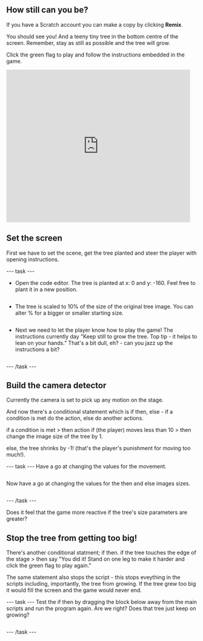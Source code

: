 ## How still can you be?

If you have a Scratch account you can make a copy by clicking **Remix**.

You should see you! And a teeny tiny tree in the bottom centre of the screen. Remember, stay as still as possible and the tree will grow.

Click the green flag to play and follow the instructions embedded in the game.

<div>
<iframe src="https://scratch.mit.edu/projects/396479175/embed" allowtransparency="true" width="485" height="402" frameborder="0" scrolling="no" allowfullscreen></iframe>
</div>

## Set the screen

First we have to set the scene, get the tree planted and steer the player with opening instructions.

--- task ---

+ Open the code editor. The tree is planted at x: 0 and y: -160. Feel free to plant it in a new position. 
```blocks3
```
+ The tree is scaled to 10% of the size of the original tree image. You can alter % for a bigger or smaller starting size.

```blocks3
```
+ Next we need to let the player know how to play the game! The instructions currently day "Keep still to grow the tree. Top tip - it helps to lean on your hands." That's a bit dull, eh? - can you jazz up the instructions a bit?

```blocks3
```
--- /task ---

## Build the camera detector

Currently the camera is set to pick up any motion on the stage.

And now there's a conditional statement which is if then, else - if a condition is met do the action, else do another actions.

if a condition is met > then action
if (the player) moves less than 10 > then change the image size of the tree by 1.

else, the tree shrinks by -1! (that's the player's punishment for moving too much!).

--- task ---
Have a go at changing the values for the movement.
```blocks3
```
Now have a go at changing the values for the then and else images sizes.
```blocks3
```
--- /task ---

Does it feel that the game more reactive if the tree's size parameters are greater?

## Stop the tree from getting too big!
There's another conditional statment; if then. 
if the tree touches the edge of the stage > then say "You did it! Stand on one leg to make it harder and click the green flag to play again." 

The same statement also stops the script - this stops eveything in the scripts including, importantly, the tree from growing. If the tree grew too big it would fill the screen and the game would never end.

--- task ---
Test the if then by dragging the block below away from the main scripts and run the program again. Are we right? Does that tree just keep on growing?
```blocks3
```
--- /task ---
